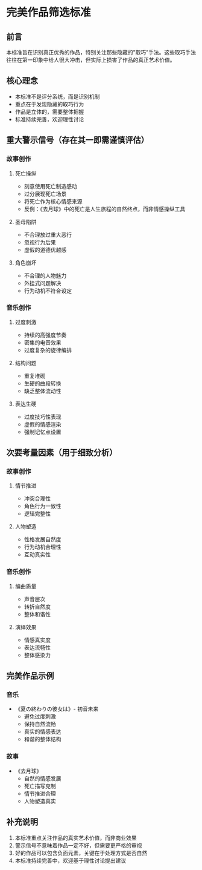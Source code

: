 # 完美作品筛选标准

## 前言

本标准旨在识别真正优秀的作品，特别关注那些隐藏的"取巧"手法。这些取巧手法往往在第一印象中给人很大冲击，但实际上损害了作品的真正艺术价值。

## 核心理念

- 本标准不是评分系统，而是识别机制
- 重点在于发现隐藏的取巧行为
- 作品是立体的，需要整体把握
- 标准持续完善，欢迎理性讨论

## 重大警示信号（存在其一即需谨慎评估）

### 故事创作

1. 死亡操纵

   - 刻意使用死亡制造感动
   - 过分展现死亡场景
   - 将死亡作为核心情感来源
   - 反例：《去月球》中的死亡是人生旅程的自然终点，而非情感操纵工具

1. 圣母陷阱

   - 不合理放过重大恶行
   - 忽视行为后果
   - 虚假的道德优越感

1. 角色崩坏

   - 不合理的人物魅力
   - 外挂式问题解决
   - 行为动机不符合设定

### 音乐创作

1. 过度刺激

   - 持续的高强度节奏
   - 密集的电音效果
   - 过度复杂的旋律编排

1. 结构问题

   - 重复堆砌
   - 生硬的曲段转换
   - 缺乏整体流动性

1. 表达生硬

   - 过度技巧性表现
   - 虚假的情感渲染
   - 强制记忆点设置

## 次要考量因素（用于细致分析）

### 故事创作

1. 情节推进

   - 冲突合理性
   - 角色行为一致性
   - 逻辑完整性

1. 人物塑造

   - 性格发展自然度
   - 行为动机合理性
   - 互动真实性

### 音乐创作

1. 编曲质量

   - 声音层次
   - 转折自然度
   - 整体和谐性

1. 演绎效果

   - 情感真实度
   - 表达流畅性
   - 整体感染力

## 完美作品示例

### 音乐

- 《夏の終わりの彼女は》- 初音未来
  - 避免过度刺激
  - 保持自然流畅
  - 真实的情感表达
  - 和谐的整体结构

### 故事

- 《去月球》
  - 自然的情感发展
  - 死亡描写克制
  - 情节推进合理
  - 人物塑造真实

## 补充说明

1. 本标准重点关注作品的真实艺术价值，而非商业效果
1. 警示信号不意味着作品一定不好，但需要更严格的审视
1. 好的作品可以包含负面元素，关键在于处理方式是否自然
1. 本标准持续完善中，欢迎基于理性讨论提出建议
